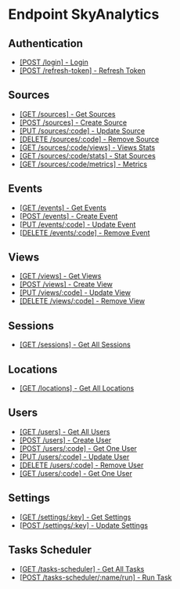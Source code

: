 # Endpoint SkyAnalytics

## Authentication
- [[POST /login] - Login](auth/login.md)
- [[POST /refresh-token] - Refresh Token](auth/refresh-token.md)

## Sources
- [[GET /sources] - Get Sources](sources/getAll.md)
- [[POST /sources] - Create Source](sources/create.md)
- [[PUT /sources/:code] - Update Source](sources/update.md)
- [[DELETE /sources/:code] - Remove Source](sources/remove.md)
- [[GET /sources/:code/views] - Views Stats](sources/views.md)
- [[GET /sources/:code/stats] - Stat Sources](sources/stats.md)
- [[GET /sources/:code/metrics] - Metrics](sources/metrics.md)

## Events
- [[GET /events] - Get Events](events/getAll.md)
- [[POST /events] - Create Event](events/create.md)
- [[PUT /events/:code] - Update Event](events/update.md)
- [[DELETE /events/:code] - Remove Event](events/remove.md)

## Views
- [[GET /views] - Get Views](views/getAll.md)
- [[POST /views] - Create View](views/create.md)
- [[PUT /views/:code] - Update View](views/update.md)
- [[DELETE /views/:code] - Remove View](views/remove.md)

## Sessions
- [[GET /sessions] - Get All Sessions](sessions/getAll.md)

## Locations
- [[GET /locations] - Get All Locations](locations/getAll.md)

## Users
- [[GET /users] - Get All Users](users/getAll.md)
- [[POST /users] - Create User](users/create.md)
- [[POST /users/:code] - Get One User](users/getOne.md)
- [[PUT /users/:code] - Update User](users/update.md)
- [[DELETE /users/:code] - Remove User](users/remove.md)
- [[GET /users/:code] - Get One User](users/getOne.md)

## Settings
- [[GET /settings/:key] - Get Settings](settings/get.md)
- [[POST /settings/:key] - Update Settings](settings/update.md)

## Tasks Scheduler
- [[GET /tasks-scheduler] - Get All Tasks](tasks-scheduler/getAll.md)
- [[POST /tasks-scheduler/:name/run] - Run Task](tasks-scheduler/run.md)